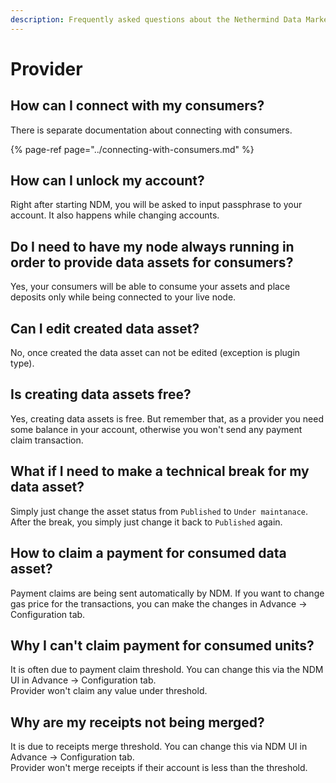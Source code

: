 ```yaml
---
description: Frequently asked questions about the Nethermind Data Marketplace - Provider
---
```


# Provider

## How can I connect with my consumers?

There is separate documentation about connecting with consumers. 

{% page-ref page="../connecting-with-consumers.md" %}

## How can I unlock my account? 

Right after starting NDM, you will be asked to input passphrase to your account. It also happens while changing accounts.

## Do I need to have my node always running in order to provide data assets for consumers?

Yes, your consumers will be able to consume your assets and place deposits only while being connected to your live node.

## Can I edit created data asset?

No, once created the data asset can not be edited \(exception is plugin type\).

## Is creating data assets free?

Yes, creating data assets is free. But remember that, as a provider you need some balance in your account, otherwise you won't send any payment claim transaction.

## What if I need to make a technical break for my data asset?

Simply just change the asset status from `Published` to `Under maintanace`.   
After the break, you simply just change it back to `Published` again. 

## How to claim a payment for consumed data asset?

Payment claims are being sent automatically by NDM. If you want to change gas price for the transactions, you can make the changes in Advance -&gt; Configuration tab. 

## Why I can't claim payment for consumed units?

It is often due to payment claim threshold. You can change this via the NDM UI in Advance -&gt; Configuration tab.   
Provider won't claim any value under threshold. 

## Why are my receipts not being merged? 

It is due to receipts merge threshold. You can change this via NDM UI in Advance -&gt; Configuration tab.   
Provider won't merge receipts if their account is less than the threshold. 



